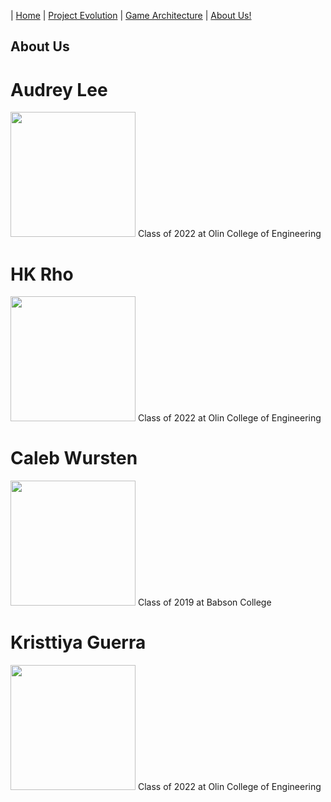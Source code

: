 | [Home](index.md) 	| [Project Evolution](ProjectEvolution.md)  | [Game Architecture](GameArchitecture.md) 	| [About Us!](AboutUs.md)

## About Us

# Audrey Lee
<img src="https://github.com/hkRho/OvenHouse/blob/master/images/audrey_pic.jpg" width="200" height="200" />
Class of 2022 at Olin College of Engineering

# HK Rho
<img src="https://github.com/hkRho/OvenHouse/blob/master/images/hk_pic.png" width="200" height="200" />
Class of 2022 at Olin College of Engineering

# Caleb Wursten
<img src="https://github.com/hkRho/OvenHouse/blob/master/images/caleb_pic.jpg" width="200" height="200" />
Class of 2019 at Babson College

# Kristtiya Guerra
<img src="https://github.com/hkRho/OvenHouse/blob/master/images/kristtiya_pic.jpg" width="200" height="200" />
Class of 2022 at Olin College of Engineering
